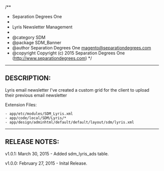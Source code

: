 /**
 * Separation Degrees One
 *
 * Lyris Newsletter Management
 *
 * @category  SDM
 * @package   SDM_Banner
 * @author    Separation Degrees One <magento@separationdegrees.com>
 * @copyright Copyright (c) 2015 Separation Degrees One (http://www.separationdegrees.com)
 */

--------------------------------------------------------------------------------
DESCRIPTION:
--------------------------------------------------------------------------------

Lyris email newsletter
I've created a custom grid for the client to upload their previous email newsletter

Extension Files:

    - app/etc/modules/SDM_Lyris.xml
    - app/code/local/SDM/Lyris/*
    - app/design/adminhtml/default/default/layout/sdm/lyris.xml


--------------------------------------------------------------------------------
RELEASE NOTES:
--------------------------------------------------------------------------------

v1.0.1: March 30, 2015
    - Added sdm_lyris_ads table.

v1.0.0: February 27, 2015
    - Inital Release.
